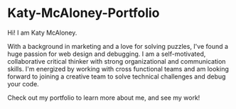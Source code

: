 # Katy-McAloney-Portfolio

Hi! I am Katy McAloney.

With a background in marketing and a love for solving puzzles, I've found a huge passion for web design and debugging. I am a self-motivated, collaborative critical thinker with strong organizational and communication skills. I'm energized by working with cross functional teams and am looking forward to joining a creative team to solve technical challenges and debug your code.


Check out my portfolio to learn more about me, and see my work!
